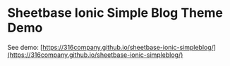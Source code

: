 # Sheetbase Ionic Simple Blog Theme Demo
See demo: [https://316company.github.io/sheetbase-ionic-simpleblog/](https://316company.github.io/sheetbase-ionic-simpleblog/)